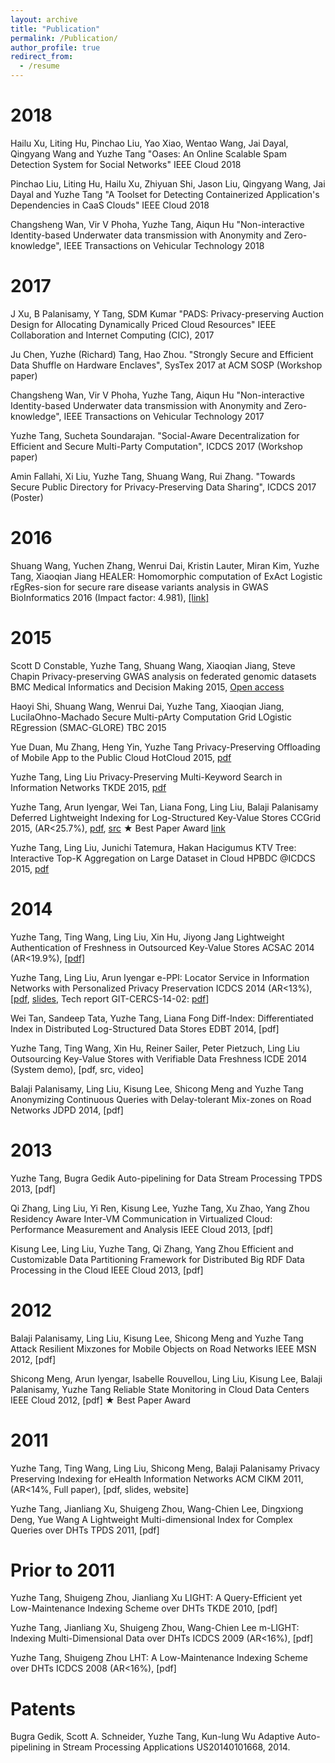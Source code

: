 ```yaml
---
layout: archive
title: "Publication"
permalink: /Publication/
author_profile: true
redirect_from:
  - /resume
---
```


2018 
======

Hailu Xu, Liting Hu, Pinchao Liu, Yao Xiao, Wentao Wang, Jai Dayal, Qingyang Wang and Yuzhe Tang 
"Oases: An Online Scalable Spam Detection System for Social Networks" 
IEEE Cloud 2018
  
Pinchao Liu, Liting Hu, Hailu Xu, Zhiyuan Shi, Jason Liu, Qingyang Wang, Jai Dayal and Yuzhe Tang 
"A Toolset for Detecting Containerized Application's Dependencies in CaaS Clouds"
IEEE Cloud 2018
  
Changsheng Wan, Vir V Phoha, Yuzhe Tang, Aiqun Hu
"Non-interactive Identity-based Underwater data transmission with Anonymity and Zero-knowledge", 
IEEE Transactions on Vehicular Technology 2018
  
2017
====== 

J Xu, B Palanisamy, Y Tang, SDM Kumar
"PADS: Privacy-preserving Auction Design for Allocating Dynamically Priced Cloud Resources"
IEEE Collaboration and Internet Computing (CIC), 2017
  
Ju Chen, Yuzhe (Richard) Tang, Hao Zhou. 
"Strongly Secure and Efficient Data Shuffle on Hardware Enclaves", 
SysTex 2017 at ACM SOSP (Workshop paper)
  
Changsheng Wan, Vir V Phoha, Yuzhe Tang, Aiqun Hu
"Non-interactive Identity-based Underwater data transmission with Anonymity and Zero-knowledge", 
IEEE Transactions on Vehicular Technology 2017
  
Yuzhe Tang, Sucheta Soundarajan. 
"Social-Aware Decentralization for Efficient and Secure Multi-Party Computation", 
ICDCS 2017 (Workshop paper) 
  
Amin Fallahi, Xi Liu, Yuzhe Tang, Shuang Wang, Rui Zhang. 
"Towards Secure Public Directory for Privacy-Preserving Data Sharing", 
ICDCS 2017 (Poster)
  
2016 
======

Shuang Wang, Yuchen Zhang, Wenrui Dai, Kristin Lauter, Miran Kim, Yuzhe Tang, Xiaoqian Jiang
HEALER: Homomorphic computation of ExAct Logistic rEgRes-sion for secure rare disease variants analysis in GWAS
BioInformatics 2016 (Impact factor: 4.981), [[link]](https://academic.oup.com/bioinformatics/article/32/2/211/1744166) 
  
2015 
======

Scott D Constable, Yuzhe Tang, Shuang Wang, Xiaoqian Jiang, Steve Chapin
Privacy-preserving GWAS analysis on federated genomic datasets
BMC Medical Informatics and Decision Making 2015, [Open access](https://bmcmedinformdecismak.biomedcentral.com/articles/10.1186/1472-6947-15-S5-S2) 
  
Haoyi Shi, Shuang Wang, Wenrui Dai, Yuzhe Tang, Xiaoqian Jiang, LucilaOhno-Machado
Secure Multi-pArty Computation Grid LOgistic REgression (SMAC-GLORE)
TBC 2015 
  
Yue Duan, Mu Zhang, Heng Yin, Yuzhe Tang 
Privacy-Preserving Offloading of Mobile App to the Public Cloud 
HotCloud 2015, [pdf](https://www.usenix.org/system/files/conference/hotcloud15/hotcloud15-duan.pdf)
  
Yuzhe Tang, Ling Liu 
Privacy-Preserving Multi-Keyword Search in Information Networks 
TKDE 2015, [pdf](http://tristartom.github.io/docs/tkde15.pdf)
  
Yuzhe Tang, Arun Iyengar, Wei Tan, Liana Fong, Ling Liu, Balaji Palanisamy 
Deferred Lightweight Indexing for Log-Structured Key-Value Stores
CCGrid 2015, (AR<25.7%), [pdf](http://tristartom.github.io/docs/ccgrid15.pdf), [src](https://github.com/tristartom/key-value-store-indexing) 
★ Best Paper Award [link](http://cloud.siat.ac.cn/ccgrid2015/awards.html)
  
Yuzhe Tang, Ling Liu, Junichi Tatemura, Hakan Hacigumus 
KTV Tree: Interactive Top-K Aggregation on Large Dataset in Cloud 
HPBDC @ICDCS 2015, [pdf](http://tristartom.github.io/tba.html)
  
2014 
======

Yuzhe Tang, Ting Wang, Ling Liu, Xin Hu, Jiyong Jang 
Lightweight Authentication of Freshness in Outsourced Key-Value Stores
ACSAC 2014 (AR<19.9%), [[pdf]](http://tristartom.github.io/docs/acsac14.pdf)
  
Yuzhe Tang, Ling Liu, Arun Iyengar 
e-PPI: Locator Service in Information Networks with Personalized Privacy Preservation 
ICDCS 2014 (AR<13%), [[pdf](http://tristartom.github.io/docs/icdcs14.pdf), [slides](http://tristartom.github.io/docs/icdcs14-slides.pdf), Tech report GIT-CERCS-14-02: [pdf](http://www.cercs.gatech.edu/tech-reports/tr2014/git-cercs-14-02.pdf)] 
  
Wei Tan, Sandeep Tata, Yuzhe Tang, Liana Fong 
Diff-Index: Differentiated Index in Distributed Log-Structured Data Stores 
EDBT 2014, [pdf] 
  
Yuzhe Tang, Ting Wang, Xin Hu, Reiner Sailer, Peter Pietzuch, Ling Liu
Outsourcing Key-Value Stores with Verifiable Data Freshness
ICDE 2014 (System demo), [pdf, src, video] 
  
Balaji Palanisamy, Ling Liu, Kisung Lee, Shicong Meng and Yuzhe Tang 
Anonymizing Continuous Queries with Delay-tolerant Mix-zones on Road Networks 
JDPD 2014, [pdf] 
  
2013 
======

Yuzhe Tang, Bugra Gedik 
Auto-pipelining for Data Stream Processing 
TPDS 2013, [pdf] 
  
Qi Zhang, Ling Liu, Yi Ren, Kisung Lee, Yuzhe Tang, Xu Zhao, Yang Zhou
Residency Aware Inter-VM Communication in Virtualized Cloud: Performance Measurement and Analysis
IEEE Cloud 2013, [pdf] 
  
Kisung Lee, Ling Liu, Yuzhe Tang, Qi Zhang, Yang Zhou
Efficient and Customizable Data Partitioning Framework for Distributed Big RDF Data Processing in the Cloud
IEEE Cloud 2013, [pdf] 
  
2012
====== 

Balaji Palanisamy, Ling Liu, Kisung Lee, Shicong Meng and Yuzhe Tang 
Attack Resilient Mixzones for Mobile Objects on Road Networks 
IEEE MSN 2012, [pdf] 
  
Shicong Meng, Arun Iyengar, Isabelle Rouvellou, Ling Liu, Kisung Lee, Balaji Palanisamy, Yuzhe Tang 
Reliable State Monitoring in Cloud Data Centers 
IEEE Cloud 2012, [pdf] 
★ Best Paper Award 

2011
====== 

Yuzhe Tang, Ting Wang, Ling Liu, Shicong Meng, Balaji Palanisamy
Privacy Preserving Indexing for eHealth Information Networks
ACM CIKM 2011, (AR<14%, Full paper), [pdf, slides, website] 
  
Yuzhe Tang, Jianliang Xu, Shuigeng Zhou, Wang-Chien Lee, Dingxiong Deng, Yue Wang 
A Lightweight Multi-dimensional Index for Complex Queries over DHTs 
TPDS 2011, [pdf] 
  
Prior to 2011
====== 

Yuzhe Tang, Shuigeng Zhou, Jianliang Xu 
LIGHT: A Query-Efficient yet Low-Maintenance Indexing Scheme over DHTs 
TKDE 2010, [pdf] 
  
Yuzhe Tang, Jianliang Xu, Shuigeng Zhou, Wang-Chien Lee 
m-LIGHT: Indexing Multi-Dimensional Data over DHTs 
ICDCS 2009 (AR<16%), [pdf] 
  
Yuzhe Tang, Shuigeng Zhou 
LHT: A Low-Maintenance Indexing Scheme over DHTs
ICDCS 2008 (AR<16%), [pdf] 
  
Patents
====== 

Bugra Gedik, Scott A. Schneider, Yuzhe Tang, Kun-lung Wu 
Adaptive Auto-pipelining in Stream Processing Applications
US20140101668, 2014. 